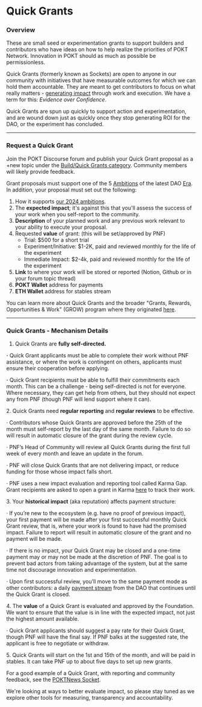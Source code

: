 # Quick Grants

### Overview&#x20;

These are small seed or experimentation grants to support builders and contributors who have ideas on how to help realize the priorities of POKT Network. Innovation in POKT should as much as possible be permissionless.

Quick Grants (formerly known as Sockets) are open to anyone in our community with initiatives that have measurable outcomes for which we can hold them accountable. They are meant to get contributors to focus on what really matters - [generating impact](https://forum.pokt.network/t/contributions-path-to-impact/5038) through work and execution. We have a term for this: _Evidence over Confidence_.

Quick Grants are spun up quickly to support action and experimentation, and are wound down just as quickly once they stop generating ROI for the DAO, or the experiment has concluded.

***

### Request a Quick Grant

Join the POKT Discourse forum and publish your Quick Grant proposal as a +new topic under the [Build/Quick Grants category](https://forum.pokt.network/c/build/quick-grants-fka-sockets/109). Community members will likely provide feedback.

Grant proposals must support one of the 5 [Ambitions](https://forum.pokt.network/uploads/default/original/2X/6/6606f2f32ca26513257cda76400825bcaac7ac14.jpeg) of the latest DAO [Era](https://forum.pokt.network/t/a-new-era-in-dao-operations/4418). In addition, your proposal must set out the following:

1. How it supports [our 2024 ambitions](https://forum.pokt.network/t/pnf-ecosystem-strategy-and-ambitions-update/4836).
2. The **expected impact**; it's against this that you'll assess the success of your work when you self-report to the community.
3. **Description** of your planned work and any previous work relevant to your ability to execute your proposal.
4. Requested **value** of grant: (this will be set/approved by PNF)
   * Trial: $500 for a short trial
   * Experiment/Initiative: $1-2K, paid and reviewed monthly for the life of the experiment
   * Immediate Impact: $2-4k, paid and reviewed monthly for the life of the experiment
5. **Link** to where your work will be stored or reported (Notion, Github or in your forum topic thread)
6. **POKT Wallet** address for payments
7. **ETH Wallet** address for stables stream

You can learn more about Quick Grants and the broader "Grants, Rewards, Opportunities & Work" (GROW) program where they originated [here](https://forum.pokt.network/t/grow-grants-rewards-opportunities-work/3994).

***

### Quick Grants - Mechanism Details

1. Quick Grants are **fully self-directed.**&#x20;

**·**          Quick Grant applicants must be able to complete their work without PNF assistance, or where the work is contingent on others, applicants must ensure their cooperation before applying.

**·**        Quick Grant recipients must be able to fulfill their commitments each month. This can be a challenge - being self-directed is not for everyone. Where necessary, they can get help from others, but they should not expect any from PNF (though PNF will lend support where it can).

2\.      Quick Grants need **regular reporting** and **regular reviews** to be effective.

·         Contributors whose Quick Grants are approved before the 25th of the month must self-report by the last day of the same month. Failure to do so will result in automatic closure of the grant during the review cycle.

·         PNF’s Head of Community will review all Quick Grants during the first full week of every month and leave an update in the forum.

·         PNF will close Quick Grants that are not delivering impact, or reduce funding for those whose impact falls short.

&#x20;·        PNF uses a new impact evaluation and reporting tool called Karma Gap. Grant recipients are asked to open a grant in Karma [here](https://gap.karmahq.xyz/pokt) to track their work.

3\.      Your **historical impact** (aka reputation) affects payment structure:

·         If you’re new to the ecosystem (e.g. have no proof of previous impact), your first payment will be made after your first successful monthly Quick Grant review, that is, where your work is found to have had the promised impact. Failure to report will result in automatic closure of the grant and no payment will be made.

·         If there is no impact, your Quick Grant may be closed and a one-time payment may or may not be made at the discretion of PNF. The goal is to prevent bad actors from taking advantage of the system, but at the same time not discourage innovation and experimentation.

·         Upon first successful review, you’ll move to the same payment mode as other contributors: a daily [payment stream](https://hedgey.finance/) from the DAO that continues until the Quick Grant is closed.

4\.      The **value** of a Quick Grant is evaluated and approved by the Foundation. We want to ensure that the value is in line with the expected impact, not just the highest amount available.

·         Quick Grant applicants should suggest a pay rate for their Quick Grant, though PNF will have the final say. If PNF balks at the suggested rate, the applicant is free to negotiate or withdraw.

5\.      Quick Grants will start on the 1st and 15th of the month, and will be paid in stables. It can take PNF up to about five days to set up new grants.



For a good example of a Quick Grant, with reporting and community feedback, see the [POKTNews Socket](https://forum.pokt.network/t/closed-poktnews-plugs-into-the-socket/4058).

We're looking at ways to better evaluate impact, so please stay tuned as we explore other tools for measuring, transparency and accountability.
